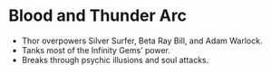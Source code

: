 # Blood and Thunder Arc

- Thor overpowers Silver Surfer, Beta Ray Bill, and Adam Warlock.
- Tanks most of the Infinity Gems’ power.
- Breaks through psychic illusions and soul attacks.